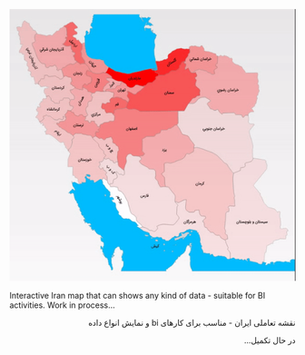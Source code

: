 
![alt text](./IranMap.gif)

Interactive Iran map that can shows any kind of data - suitable for BI activities.
Work in process...

<p dir='rtl' align='right'>نقشه تعاملی ایران - مناسب برای کارهای bi و نمایش انواع داده</p>
<p dir='rtl' align='right'>در حال تکمیل...</p>
